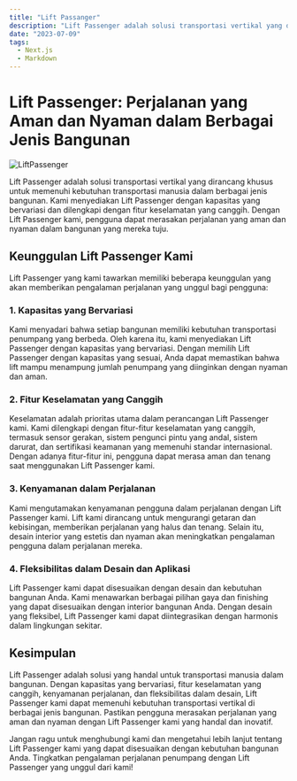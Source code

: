 ```yaml
---
title: "Lift Passanger"
description: "Lift Passenger adalah solusi transportasi vertikal yang dirancang khusus untuk memenuhi kebutuhan transportasi manusia dalam berbagai jenis bangunan."
date: "2023-07-09"
tags:
  - Next.js
  - Markdown
---
```


# Lift Passenger: Perjalanan yang Aman dan Nyaman dalam Berbagai Jenis Bangunan

![LiftPassenger](/LiftPassenger2.png)

Lift Passenger adalah solusi transportasi vertikal yang dirancang khusus untuk memenuhi kebutuhan transportasi manusia dalam berbagai jenis bangunan. Kami menyediakan Lift Passenger dengan kapasitas yang bervariasi dan dilengkapi dengan fitur keselamatan yang canggih. Dengan Lift Passenger kami, pengguna dapat merasakan perjalanan yang aman dan nyaman dalam bangunan yang mereka tuju.

## Keunggulan Lift Passenger Kami

Lift Passenger yang kami tawarkan memiliki beberapa keunggulan yang akan memberikan pengalaman perjalanan yang unggul bagi pengguna:

### 1. Kapasitas yang Bervariasi

Kami menyadari bahwa setiap bangunan memiliki kebutuhan transportasi penumpang yang berbeda. Oleh karena itu, kami menyediakan Lift Passenger dengan kapasitas yang bervariasi. Dengan memilih Lift Passenger dengan kapasitas yang sesuai, Anda dapat memastikan bahwa lift mampu menampung jumlah penumpang yang diinginkan dengan nyaman dan aman.

### 2. Fitur Keselamatan yang Canggih

Keselamatan adalah prioritas utama dalam perancangan Lift Passenger kami. Kami dilengkapi dengan fitur-fitur keselamatan yang canggih, termasuk sensor gerakan, sistem pengunci pintu yang andal, sistem darurat, dan sertifikasi keamanan yang memenuhi standar internasional. Dengan adanya fitur-fitur ini, pengguna dapat merasa aman dan tenang saat menggunakan Lift Passenger kami.

### 3. Kenyamanan dalam Perjalanan

Kami mengutamakan kenyamanan pengguna dalam perjalanan dengan Lift Passenger kami. Lift kami dirancang untuk mengurangi getaran dan kebisingan, memberikan perjalanan yang halus dan tenang. Selain itu, desain interior yang estetis dan nyaman akan meningkatkan pengalaman pengguna dalam perjalanan mereka.

### 4. Fleksibilitas dalam Desain dan Aplikasi

Lift Passenger kami dapat disesuaikan dengan desain dan kebutuhan bangunan Anda. Kami menawarkan berbagai pilihan gaya dan finishing yang dapat disesuaikan dengan interior bangunan Anda. Dengan desain yang fleksibel, Lift Passenger kami dapat diintegrasikan dengan harmonis dalam lingkungan sekitar.

## Kesimpulan

Lift Passenger adalah solusi yang handal untuk transportasi manusia dalam bangunan. Dengan kapasitas yang bervariasi, fitur keselamatan yang canggih, kenyamanan perjalanan, dan fleksibilitas dalam desain, Lift Passenger kami dapat memenuhi kebutuhan transportasi vertikal di berbagai jenis bangunan. Pastikan pengguna merasakan perjalanan yang aman dan nyaman dengan Lift Passenger kami yang handal dan inovatif.

Jangan ragu untuk menghubungi kami dan mengetahui lebih lanjut tentang Lift Passenger kami yang dapat disesuaikan dengan kebutuhan bangunan Anda. Tingkatkan pengalaman perjalanan penumpang dengan Lift Passenger yang unggul dari kami!
